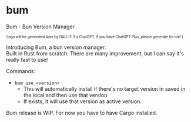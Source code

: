 # bum
Bum - Bun Version Manager

<sup><sub>(logo will be generated later by DALL-E 3 x ChatGPT, if you have ChatGPT Plus, please generate for me! )</sup></sub>

Introducing Bum, a bun version manager.  
Built in Rust from scratch.
There are many improvement, but I can say it's really fast to use!

Commands:
- `bum use <version>`
   - This will automatically install if there's no target version in saved in the local and then use that version
   - If exists, it will use that version as active version.

Bum release is WIP. For now you have to have Cargo installed.
